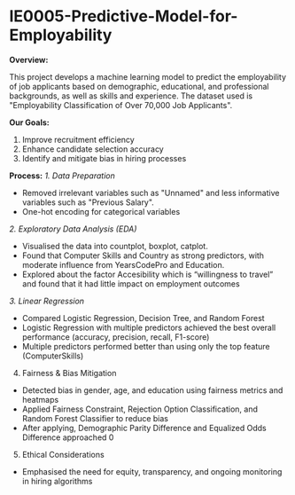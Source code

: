 # IE0005-Predictive-Model-for-Employability
**Overview:**

This project develops a machine learning model to predict the employability of job applicants based on demographic, educational, and professional backgrounds, as well as skills and experience. The dataset used is "Employability Classification of Over 70,000 Job Applicants".

**Our Goals:**
1. Improve recruitment efficiency
2. Enhance candidate selection accuracy
3. Identify and mitigate bias in hiring processes

**Process:**
*1. Data Preparation*
- Removed irrelevant variables such as "Unnamed" and less informative variables such as "Previous Salary".
- One-hot encoding for categorical variables

*2. Exploratory Data Analysis (EDA)*
- Visualised the data into countplot, boxplot, catplot.
- Found that Computer Skills and Country as strong predictors, with moderate influence from YearsCodePro and Education.
- Explored about the factor Accesibility which is “willingness to travel” and found that it had little impact on employment outcomes

*3. Linear Regression*
- Compared Logistic Regression, Decision Tree, and Random Forest
- Logistic Regression with multiple predictors achieved the best overall performance (accuracy, precision, recall, F1-score)
- Multiple predictors performed better than using only the top feature (ComputerSkills)

4. Fairness & Bias Mitigation
- Detected bias in gender, age, and education using fairness metrics and heatmaps
- Applied Fairness Constraint, Rejection Option Classification, and Random Forest Classifier to reduce bias
-  After applying, Demographic Parity Difference and Equalized Odds Difference approached 0

5. Ethical Considerations
- Emphasised the need for equity, transparency, and ongoing monitoring in hiring algorithms


